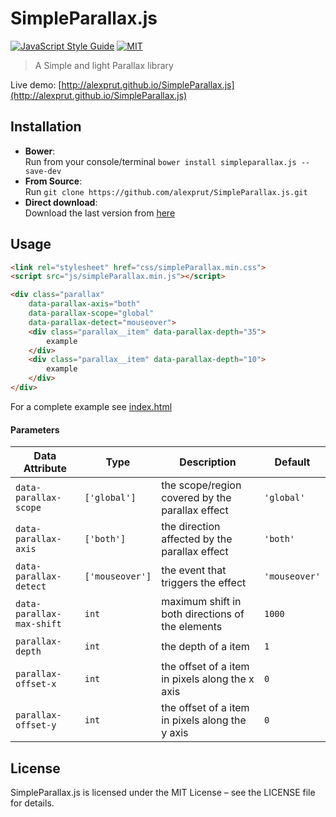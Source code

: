 SimpleParallax.js
=================
[![JavaScript Style Guide](https://img.shields.io/badge/code_style-standard-brightgreen.svg)](https://standardjs.com) [![MIT](https://img.shields.io/dub/l/vibe-d.svg)](https://github.com/alexprut/SimpleParallax.js/blob/master/LICENSE)  

> A Simple and light Parallax library   

Live demo: [http://alexprut.github.io/SimpleParallax.js](http://alexprut.github.io/SimpleParallax.js)

##  Installation
* __Bower__:  
    Run from your console/terminal ```bower install simpleparallax.js --save-dev```
* __From Source__:  
    Run ```git clone https://github.com/alexprut/SimpleParallax.js.git```
* __Direct download__:  
    Download the last version from [here](https://github.com/alexprut/SimpleParallax.js/archive/master.zip "download")

## Usage
```html
<link rel="stylesheet" href="css/simpleParallax.min.css">
<script src="js/simpleParallax.min.js"></script>

<div class="parallax"
    data-parallax-axis="both"
    data-parallax-scope="global"
    data-parallax-detect="mouseover">
    <div class="parallax__item" data-parallax-depth="35">
        example
    </div>
    <div class="parallax__item" data-parallax-depth="10">
        example
    </div>
</div>
```

For a complete example see [index.html](https://github.com/alexprut/SimpleParallax.js/blob/staging/index.html)

#### Parameters
|Data Attribute|Type|Description|Default|
|----|----|-----------|-------|
|```data-parallax-scope```|```['global']```|the scope/region covered by the parallax effect|```'global'```|
|```data-parallax-axis```|```['both']```|the direction affected by the parallax effect|```'both'```|
|```data-parallax-detect```|```['mouseover']```|the event that triggers the effect|```'mouseover'```|
|```data-parallax-max-shift```|```int```|maximum shift in both directions of the elements|```1000```|
|```parallax-depth```|```int```|the depth of a item|```1```|
|```parallax-offset-x```|```int```|the offset of a item in pixels along the x axis|```0```|
|```parallax-offset-y```|```int```|the offset of a item in pixels along the y axis|```0```|

## License
SimpleParallax.js is licensed under the MIT License – see the LICENSE file for details.
